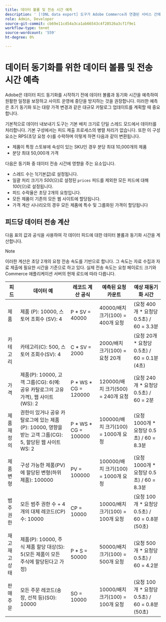 ```yaml
---
title: 데이터 볼륨 및 전송 시간 예측
description: ' [!DNL data export] 도구가 Adobe Commerce과 연결된 서비스 간에 피드 데이터를 동기화하는 데 필요한 데이터 볼륨과 전송 시간을 예상하는 방법에 대해 알아봅니다.'
role: Admin, Developer
source-git-commit: cb69e11cd54a3ca1ab66543c4f28526a3cf1f9e1
workflow-type: tm+mt
source-wordcount: '559'
ht-degree: 0%

---
```


# 데이터 동기화를 위한 데이터 볼륨 및 전송 시간 예측

Adobe은 데이터 피드 동기화를 시작하기 전에 데이터 볼륨과 동기화 시간을 예측하여 원활한 일정을 보장하고 사이트 운영에 중단을 방지하는 것을 권장합니다. 이러한 예측은 초기 동기화 또는 대량 가격 변경과 같은 대규모 카탈로그 업데이트를 계획할 때 중요합니다.

기본적으로 데이터 내보내기 도구는 기본 배치 크기로 단일 스레드 모드에서 데이터를 처리합니다. 기본 구성에서는 피드 제출 프로세스의 병렬 처리가 없습니다. 또한 이 구성 요소는 RPS(초당 요청 수)를 수락하며 이렇게 하면 다음과 같이 변환됩니다.

- 제품이 특정 스토뷰에 속성이 있는 SKU인 경우 분당 최대 10,000개의 제품
- 분당 최대 50,000개 가격

다음은 동기화 중 데이터 전송 시간에 영향을 주는 요소입니다.

- 스레드 수는 1(기본값)로 설정됩니다.
- 일괄 처리 크기가 _500_(으)로 설정된 `prices` 피드를 제외한 모든 피드에 대해 _100_(으)로 설정됩니다.
- 피드 수락율은 초당 2개의 요청입니다.
- 모든 제품이 기존의 모든 웹 사이트에 할당됩니다.
- 가격 계산 시나리오의 경우 모든 제품에 특수 및 그룹화된 가격이 할당됩니다


## 피드당 데이터 전송 계산

다음 표의 값과 공식을 사용하여 각 데이터 피드에 대한 데이터 볼륨과 동기화 시간을 계산합니다.

>[!NOTE]
>
>이러한 계산은 초당 2개의 요청 전송 속도를 기반으로 합니다. 그 속도는 자료 수집과 자료 제출에 필요한 시간을 기준으로 하고 있다. 실제 전송 속도는 요청 페이로드 크기와 Commerce 애플리케이션 서버의 현재 로드에 따라 다릅니다.

| 피드 | 데이터 예 | 레코드 계산 공식 | 예측된 요청 카운트 | 예상 재동기화 시간 |
| --- | --- | --- | --- | --- |
| 제품 | 제품 (P): 10000, 스토어 조회수 (SV): 4 | P * SV = 40000 | 40000/배치 크기(100) = 400개 요청 | (요청 400개 * 요청당 0.5초) / 60 = 3.3분 |
| 카테고리 | 카테고리(C): 500, 스토어 조회수(SV): 4 | C * SV = 2000 | 2000/배치 크기(100) = 요청 20개 | (요청 20개 * 요청당 0.5초) / 60 = 0.1분 (4초) |
| 가격 | 제품(P): 10000, 고객 그룹(CG): 6(예: 공유 카탈로그의 고유 가격), 웹 사이트(WS): 2 | P \* WS * CG = 120000 | 120000/배치 크기(500) = 240개 요청 | (요청 240개 * 요청당 0.5초) / 60 = 2분 |
| 제품 재정의 | 권한이 있거나 공유 카탈로그에 있는 제품(P): 10000, 영향을 받는 고객 그룹(CG): 5, 할당된 웹 사이트 WS: 2 | P \* WS * CG = 100000 | 100000/배치 크기(100) = 1000개 요청 | (요청 1000개 * 요청당 0.5초) / 60 = 8.3분 |
| 제품 변형 | 구성 가능한 제품(PV)에 할당된 변형(하위 제품): 100000 | PV = 100000 | 100000/배치 크기(100) = 1000개 요청 | (요청 1000개 * 요청당 0.5초) / 60 = 8.3분 |
| 범주 권한 | 모든 범주 권한 수 + 4개의 대체 레코드(CP) 수: 10000 | CP = 10000 | 10000/배치 크기(100) = 100개 요청 | (요청 100개 * 요청당 0.5초) / 60 = 0.8분 (50초) |
| 재고 재고 상태 | 제품(P): 10000, 주식 제품 할당 대상(S): 5(모든 제품이 모든 주식에 할당된다고 가정) | P * S = 50000 | 50000/배치 크기(100) = 500개 요청 | (요청 500개 * 요청당 0.5초) / 60 = 4.2분 |
| 판매 주문 | 모든 주문 레코드(송장, 선적 등)(SO): 10000 | SO = 10000 | 10000/배치 크기(100) = 100개 요청 | (요청 100개 * 요청당 0.5초) / 60 = 0.8분 (50초) |
